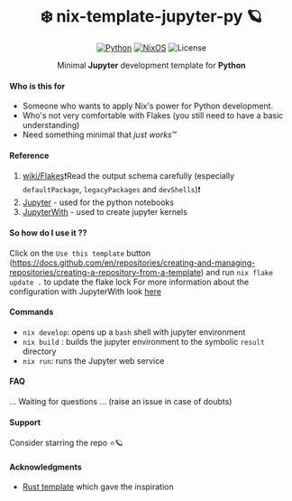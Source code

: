 <div align=center>

# ❄️ nix-template-jupyter-py 🪐

[![Python](https://img.shields.io/badge/Made_for-Python-blue.svg?logo=python&style=for-the-badge)](https://www.python.org/) [![NixOS](https://img.shields.io/badge/Flakes-Nix-informational.svg?logo=nixos&style=for-the-badge)](https://nixos.org) ![License](https://img.shields.io/github/license/mordragt/nix-templates?style=for-the-badge) 

Minimal **Jupyter** development template for **Python**

</div>

#### Who is this for

- Someone who wants to apply Nix's power for Python development.
- Who's not very comfortable with Flakes (you still need to have a basic understanding)
- Need something minimal that *just works*™

#### Reference

1. [wiki/Flakes](https://nixos.wiki/wiki/Flakes)❗Read the output schema carefully (especially `defaultPackage`, `legacyPackages` and `devShells`)❗
2. [Jupyter](https://jupyter.org/) - used for the python notebooks
3. [JupyterWith](https://github.com/tweag/jupyterWith/tree/main) - used to create jupyter kernels

#### So how do I use it ??

Click on the `Use this template` button (https://docs.github.com/en/repositories/creating-and-managing-repositories/creating-a-repository-from-a-template)
and run `nix flake update .` to update the flake lock
For more information about the configuration with JupyterWith look [here](https://github.com/tweag/jupyterWith/tree/main/template)

#### Commands

- `nix develop`: opens up a `bash` shell with jupyter environment
- `nix build` : builds the jupyter environment to the symbolic `result` directory
- `nix run`: runs the Jupyter web service

#### FAQ

... Waiting for questions ... (raise an issue in case of doubts)

#### Support

Consider starring the repo ⭐🪐

#### Acknowledgments

- [Rust template](https://github.com/helium18/template-nix) which gave the inspiration